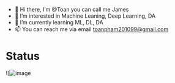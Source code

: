 - 👋 Hi there, I’m @Toan you can call me James  
- 👀 I’m interested in Machine Leaning, Deep Learning, DA 
- 🌱 I’m currently learning ML, DL, DA 
- 📫 You can reach me via email toanpham201099@gmail.com 
# Status 
![![image](https://user-images.githubusercontent.com/71872304/185419320-e62612f9-c336-45ad-87e1-236d41420448.png)

